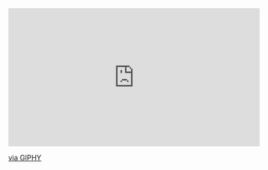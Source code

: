 <div style="width:100%;height:0;padding-bottom:55%;position:relative;"><iframe src="https://giphy.com/embed/bre9Mgy3vkAO7WpwhK" width="100%" height="100%" style="position:absolute" frameBorder="0" class="giphy-embed" allowFullScreen></iframe></div><p><a href="https://giphy.com/gifs/swaps4-bre9Mgy3vkAO7WpwhK">via GIPHY</a></p>
